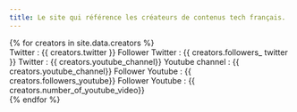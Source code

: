 ```yaml
---
title: Le site qui référence les créateurs de contenus tech français.
---
```


<link rel="stylesheet" href="/assets/css/styles.css">
{% for creators in site.data.creators %}
<div class="current">
		Twitter : {{ creators.twitter }}
		Follower Twitter : {{ creators.followers_ twitter }}
		Twitter : {{ creators.youtube_channel}}
		Youtube channel : {{ creators.youtube_channel}}
		Follower Youtube : {{ creators.followers_youtube}}
		Follower Youtube : {{ creators.number_of_youtube_video}}
	</div>
{% endfor %}
